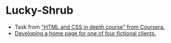 # Lucky-Shrub

- Task from ["HTML and CSS in depth course" from Coursera.](https://www.coursera.org/learn/html-and-css-in-depth)
- [Developing a home page for one of four fictional clients.](https://flatwhit3.github.io/Lucky-Shrub/)
